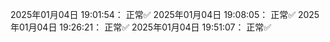 2025年01月04日 19:01:54： 正常✅
2025年01月04日 19:08:05： 正常✅
2025年01月04日 19:26:21： 正常✅
2025年01月04日 19:51:07： 正常✅
